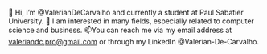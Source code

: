 👋 Hi, I’m @ValerianDeCarvalho and currently a student at Paul Sabatier University.
👀 I am interested in many fields, especially related to computer science and business.
📫You can reach me via my email address at valeriandc.pro@gmail.com or through my LinkedIn @Valerian-De-Carvalho.
